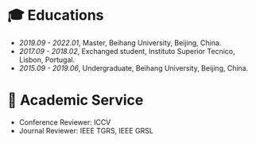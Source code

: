 
# 🎓 Educations
- *2019.09 - 2022.01*, Master, Beihang University, Beijing, China.
- *2017.09 - 2018.02*, Exchanged student, Instituto Superior Tecnico, Lisbon, Portugal.
- *2015.09 - 2019.06*, Undergraduate, Beihang University, Beijing, China.

# 📖 Academic Service
- Conference Reviewer: ICCV
- Journal Reviewer: IEEE TGRS, IEEE GRSL
